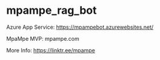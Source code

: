 # mpampe_rag_bot

Azure App Service: https://mpampebot.azurewebsites.net/

MpaMpe MVP: mpampe.com

More Info: https://linktr.ee/mpampe
